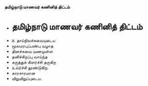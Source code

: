 **தமிழ்நாடு மாணவர் கணினித் திட்டம்**
- # தமிழ்நாடு மாணவர் கணினித் திட்டம்
- a. தாய்நிலச்சுவையுடைய
- மூலமரபுப்பண்பு வழாத
- தினச்சுவை மணமுள்ள
- தனிச்சிறப்பு வாய்ந்த
- கருத்துக் கிளர்ச்சி தருகிற
- உவ்ர்ச்சி தூண்டுகிற.
- காரசாரமான
- விறுவிறுப்புடைய.

